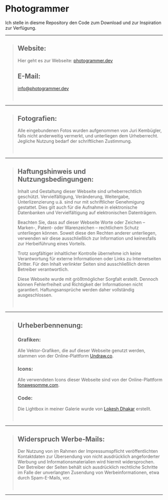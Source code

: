 # Photogrammer
Ich stelle in diesme Repository den Code zum Download und zur Inspiration zur Verfügung.
___
> ## Website:
> Hier geht es zur Webseite: [photogrammer.dev](https://photogrammer.dev)
>
> ## E-Mail:
>
>   <info@photogrammer.dev>
> 
> &nbsp;
___
> ## Fotografien:
> Alle eingebundenen Fotos wurden aufgenommen von Juri Kembügler, falls nicht anderweitig vermerkt, und unterliegen dem Urheberrecht. Jegliche Nutzung bedarf der schriftlichen Zustimmung.
> 
> &nbsp;
___
> ## Haftungshinweis und Nutzungsbedingungen:
> Inhalt und Gestaltung dieser Webseite sind urheberrechtlich geschützt. Vervielfältigung, Veränderung, Weitergabe, Unterlizenzierung u.ä. sind nur mit schriftlicher Genehmigung gestattet. Dies gilt auch für die Aufnahme in elektronische Datenbanken und Vervielfältigung auf elektronischen Datenträgern.
> 
>Beachten Sie, dass auf dieser Webseite Worte oder Zeichen – Marken-, Patent- oder Warenzeichen – rechtlichem Schutz unterliegen können. Soweit diese den Rechten anderer unterliegen, verwenden wir diese ausschließlich zur Information und keinesfalls zur Herbeiführung eines Vorteils.
>
> Trotz sorgfältiger inhaltlicher Kontrolle übernehme ich keine Verantwortung für externe Informationen oder Links zu Internetseiten Dritter. Für den Inhalt verlinkter Seiten sind ausschließlich deren Betreiber verantwortlich.
>
>Diese Webseite wurde mit größtmöglicher Sorgfalt erstellt. Dennoch können Fehlerfreiheit und Richtigkeit der Informationen nicht garantiert. Haftungsansprüche werden daher vollständig ausgeschlossen.
>
> &nbsp;
___
> ## Urheberbennenung:
> ### Grafiken:
> Alle Vektor-Grafiken, die auf dieser Webseite genutzt werden, stammen von der Online-Plattform [Undraw.co](https://Undraw.co/).
>
> ### Icons:
> Alle verwendeten Icons dieser Webseite sind von der Online-Plattform [fonawesomme.com](https://fontawesome.com/).
>
> ### Code:
> Die Lightbox in meiner Galerie wurde von [Lokesh Dhakar](https://lokeshdhakar.com/projects/lightbox2/) erstellt.
>
> &nbsp;
___
> ## Widerspruch Werbe-Mails:
> Der Nutzung von im Rahmen der Impressumspflicht veröffentlichten Kontaktdaten zur Übersendung von nicht ausdrücklich angeforderter Werbung und Informationsmaterialien wird hiermit widersprochen. Der Betreiber der Seiten behält sich ausdrücklich rechtliche Schritte im Falle der unverlangten Zusendung von Werbeinformationen, etwa durch Spam-E-Mails, vor.
>
> &nbsp;
___
